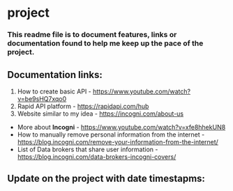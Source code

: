 # project
### This readme file is to document features, links or documentation found to help me keep up the pace of the project.

## Documentation links:
1. How to create basic API - https://www.youtube.com/watch?v=be9sHQ7xqo0
2. Rapid API platform - https://rapidapi.com/hub
3. Website similar to my idea - https://incogni.com/about-us
* More about **Incogni** - https://www.youtube.com/watch?v=xfe8hhekUN8
* How to manually remove personal information from the internet - https://blog.incogni.com/remove-your-information-from-the-internet/
* List of Data brokers that share user information - https://blog.incogni.com/data-brokers-incogni-covers/




## Update on the project with date timestapms:
